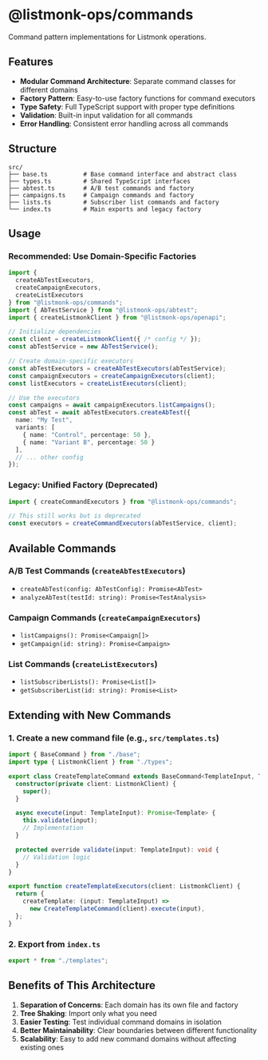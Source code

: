 # @listmonk-ops/commands

Command pattern implementations for Listmonk operations.

## Features

- **Modular Command Architecture**: Separate command classes for different domains
- **Factory Pattern**: Easy-to-use factory functions for command executors
- **Type Safety**: Full TypeScript support with proper type definitions
- **Validation**: Built-in input validation for all commands
- **Error Handling**: Consistent error handling across all commands

## Structure

```
src/
├── base.ts          # Base command interface and abstract class
├── types.ts         # Shared TypeScript interfaces  
├── abtest.ts        # A/B test commands and factory
├── campaigns.ts     # Campaign commands and factory
├── lists.ts         # Subscriber list commands and factory
└── index.ts         # Main exports and legacy factory
```

## Usage

### Recommended: Use Domain-Specific Factories

```typescript
import { 
  createAbTestExecutors,
  createCampaignExecutors,
  createListExecutors 
} from "@listmonk-ops/commands";
import { AbTestService } from "@listmonk-ops/abtest";
import { createListmonkClient } from "@listmonk-ops/openapi";

// Initialize dependencies
const client = createListmonkClient({ /* config */ });
const abTestService = new AbTestService();

// Create domain-specific executors
const abTestExecutors = createAbTestExecutors(abTestService);
const campaignExecutors = createCampaignExecutors(client);
const listExecutors = createListExecutors(client);

// Use the executors
const campaigns = await campaignExecutors.listCampaigns();
const abTest = await abTestExecutors.createAbTest({
  name: "My Test",
  variants: [
    { name: "Control", percentage: 50 },
    { name: "Variant B", percentage: 50 }
  ],
  // ... other config
});
```

### Legacy: Unified Factory (Deprecated)

```typescript
import { createCommandExecutors } from "@listmonk-ops/commands";

// This still works but is deprecated
const executors = createCommandExecutors(abTestService, client);
```

## Available Commands

### A/B Test Commands (`createAbTestExecutors`)

- `createAbTest(config: AbTestConfig): Promise<AbTest>`
- `analyzeAbTest(testId: string): Promise<TestAnalysis>`

### Campaign Commands (`createCampaignExecutors`)

- `listCampaigns(): Promise<Campaign[]>`
- `getCampaign(id: string): Promise<Campaign>`

### List Commands (`createListExecutors`)

- `listSubscriberLists(): Promise<List[]>`
- `getSubscriberList(id: string): Promise<List>`

## Extending with New Commands

### 1. Create a new command file (e.g., `src/templates.ts`)

```typescript
import { BaseCommand } from "./base";
import type { ListmonkClient } from "./types";

export class CreateTemplateCommand extends BaseCommand<TemplateInput, Template> {
  constructor(private client: ListmonkClient) {
    super();
  }

  async execute(input: TemplateInput): Promise<Template> {
    this.validate(input);
    // Implementation
  }

  protected override validate(input: TemplateInput): void {
    // Validation logic
  }
}

export function createTemplateExecutors(client: ListmonkClient) {
  return {
    createTemplate: (input: TemplateInput) =>
      new CreateTemplateCommand(client).execute(input),
  };
}
```

### 2. Export from `index.ts`

```typescript
export * from "./templates";
```

## Benefits of This Architecture

1. **Separation of Concerns**: Each domain has its own file and factory
2. **Tree Shaking**: Import only what you need
3. **Easier Testing**: Test individual command domains in isolation
4. **Better Maintainability**: Clear boundaries between different functionality
5. **Scalability**: Easy to add new command domains without affecting existing ones
